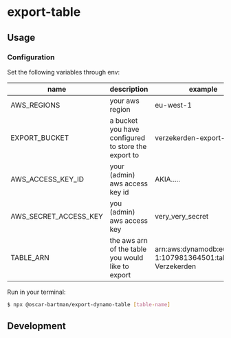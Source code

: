 # export-table

## Usage

### Configuration

Set the following variables through env: 

| name                  | description                                         | example                                                       | required |
|-----------------------|-----------------------------------------------------|---------------------------------------------------------------|----------|
| AWS_REGIONS           | your aws region                                     | eu-west-1                                                     | yes      |
| EXPORT_BUCKET         | a bucket you have configured to store the export to | verzekerden-export-bucket                                     | yes      |
| AWS_ACCESS_KEY_ID     |  your (admin) aws access key id                     | AKIA.....                                                     | yes      |
| AWS_SECRET_ACCESS_KEY | you (admin) aws access key                          | very_very_secret                                              | yes      |
| TABLE_ARN             | the aws arn of the table you would like to export   | arn:aws:dynamodb:eu-west-1:107981364501:table/dev-Verzekerden | yes      |

Run in your terminal: 

```bash
$ npx @oscar-bartman/export-dynamo-table [table-name]
```

## Development